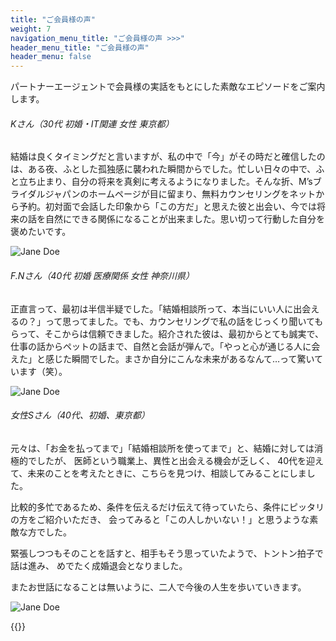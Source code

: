 ```yaml
---
title: "ご会員様の声"
weight: 7
navigation_menu_title: "ご会員様の声 >>>"
header_menu_title: "ご会員様の声"
header_menu: false
---
```


パートナーエージェントで会員様の実話をもとにした素敵なエピソードをご案内します。

###### Kさん（30代 初婚・IT関連 女性 東京都）

結婚は良くタイミングだと言いますが、私の中で「今」がその時だと確信したのは、ある夜、ふとした孤独感に襲われた瞬間からでした。忙しい日々の中で、ふと立ち止まり、自分の将来を真剣に考えるようになりました。そんな折、M’sブライダルジャパンのホームページが目に留まり、無料カウンセリングをネットから予約。初対面で会話した印象から「この方だ」と思えた彼と出会い、今では将来の話を自然にできる関係になることが出来ました。思い切って行動した自分を褒めたいです。


![Jane Doe](/images/dot_line_02_ec.png)

###### F.Nさん（40代 初婚 医療関係 女性 神奈川県）

正直言って、最初は半信半疑でした。「結婚相談所って、本当にいい人に出会えるの？」って思ってました。でも、カウンセリングで私の話をじっくり聞いてもらって、そこからは信頼できました。紹介された彼は、最初からとても誠実で、仕事の話からペットの話まで、自然と会話が弾んで。「やっと心が通じる人に会えた」と感じた瞬間でした。まさか自分にこんな未来があるなんて…って驚いています（笑）。

![Jane Doe](/images/dot_line_02_ec.png)

###### 女性Sさん（40代、初婚、東京都）
元々は、「お金を払ってまで」「結婚相談所を使ってまで」と、結婚に対しては消極的でしたが、 医師という職業上、異性と出会える機会が乏しく、 40代を迎えて、未来のことを考えたときに、こちらを見つけ、相談してみることにしました。

比較的多忙であるため、条件を伝えるだけ伝えて待っていたら、条件にピッタリの方をご紹介いただき、 会ってみると「この人しかいない！」と思うような素敵な方でした。

緊張しつつもそのことを話すと、相手もそう思っていたようで、トントン拍子で話は進み、 めでたく成婚退会となりました。

またお世話になることは無いように、二人で今後の人生を歩いていきます。

![Jane Doe](/images/dot_line_02_ec.png)

{{<extlink text="すべての記事" href="https://www.instagram.com/yourInstagramName/" icon="fa fa-external-link">}}

